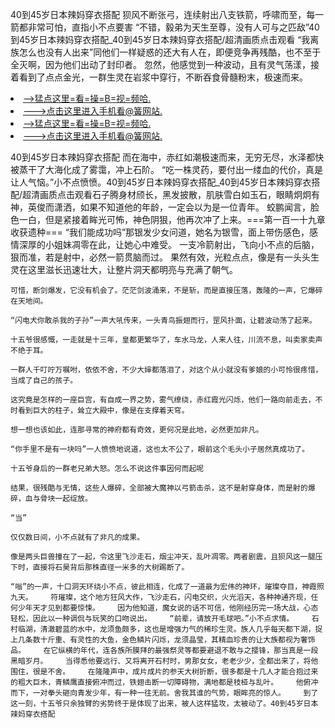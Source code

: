 40到45岁日本辣妈穿衣搭配    狈风不断张弓，连续射出八支铁箭，呼啸而至，每一箭都非常可怕，直指小不点要害    “不错，毅弟为天生至尊，没有人可与之匹敌”40到45岁日本辣妈穿衣搭配_40到45岁日本辣妈穿衣搭配/超清画质点击观看    “我离族怎么也没有人出来”同他们一样疑惑的还大有人在，即便竞争再残酷，也不至于全灭啊，因为他们出动了封印者。    忽然，他感觉到一种波动，且有灵气荡漾，接着看到了点点金光，一群生灵在岩浆中穿行，不断吞食骨髓粉末，极速而来。

<li><a href="http://wfrenp395.cc103.xyz/#md_1026">-->猛点这里=看=操=B=视=频哈.</a></li>
<li><a href="http://wfrenp395.cc103.xyz/#md_1026">--->点击这里进入手机看@簧网站.</a></li>





<li><a href="http://wfrenp395.cc103.xyz/#md_1026">-->猛点这里=看=操=B=视=频哈.</a></li>
<li><a href="http://wfrenp395.cc103.xyz/#md_1026">--->点击这里进入手机看@簧网站.</a></li>



40到45岁日本辣妈穿衣搭配    而在海中，赤红如潮极速而来，无穷无尽，水泽都快被蒸干了大海化成了雾霭，冲上石阶。    “吃一株灵药，要付出一缕血的代价，真是让人气恼。”小不点愤愤。40到45岁日本辣妈穿衣搭配_40到45岁日本辣妈穿衣搭配/超清画质点击观看石子腾身材颀长，黑发披散，肌肤雪白如玉石，眼睛炯炯有神，英俊而潇洒，如果不知道他的年龄，一定会以为是一位青年。
    蛟鹏闻言，脸色一白，但是紧接着眸光可怖，神色阴狠，他再次冲了上来。===第一百一十九章 收获遗种===    “我们能成功吗”那银发少女问道，她名为银雪，面上带伤感色，感情深厚的小姐妹凋零在此，让她心中难受。    一支冷箭射出，飞向小不点的后脑，狠而准，若是射中，必然一箭贯脑而过。    果然有效，光粒点点，像是有一头头生灵在这里滋长迅速壮大，让整片洞天都明亮与充满了朝气。

    可惜，断剑爆发，它没有机会了。茫茫剑波涌来，不是斩，而是直接压落，轰隆的一声，它爆碎在天地间。

    “闪电犬你敢杀我的子孙”一声大吼传来，一头青鸟振翅而行，罡风扑面，让碧波动荡了起来。

    十五爷很感慨，一走就是十三年，皇都更繁华了，车水马龙，人来人往，川流不息，叫卖家卖声不绝于耳。

    一群人千叮咛万嘱咐，依依不舍，不少大婶都落泪了，对这个从小就没有爹娘的小可怜很疼惜，当成了自己的孩子。

    这究竟是怎样的一座巨宫，有自成一界之势，雾气缭绕，赤红霞光闪烁，他们一路向前走去，不时看到巨大的柱子，耸立大殿中，像是在支撑着天穹。

    想一想也该如此，连那寻常的神府都有奇效，更何况是此地，必然更加非凡。

    “你手里不是有一块吗”一人愤愤地说道，这也太不公了，眼前这个毛头小子居然真成功了。

    十五爷身后的一群老兄弟大怒。怎么不说这件事因何而起呢

    结果，很残酷与无情，这些人爆碎，全部被大魔神以弓箭击杀，这不是射穿身体，而是射的爆碎，血与骨块一起绽放。

    “当”

    仅仅数日间，小不点就有了非凡的成果。

    像是两头巨兽撞在了一起，令这里飞沙走石，烟尘冲天，乱叶凋零。两者剧震，且狈风这一腿压下时，直接将石昊背后那株直径一米多的大树踢断了。

    “嗡”的一声，十口洞天环绕小不点，彼此相连，化成了一道最为宏伟的神环，璀璨夺目，神霞照九天。    符璀璨，这个地方狂风大作，飞沙走石，闪电交织，火光滔天，各种神通齐现，任何少年天才见到都要惊悚。    因为他知道，魔女说的话不可信，他刚经历完一场大战，心态轻松，因此以一种调侃与玩笑的口吻说出。    “前辈，请放开毛球吧。”小不点求情。    石村临湖，清澈碧蓝的水中，龙须鱼颇多，这也是增强力气的稀珍生灵。族人几乎每天都下湖，捉上几条数十斤重、有灵性的大鱼，金色鳞片闪烁，龙须晶莹，其精血珍贵的让大族都视为奢饰品。    在它纵横的年代，连各族所膜拜的最强祭灵等都要避退不敢与之撄锋，那当真是一段黑暗岁月。    当得悉他要远行、又将离开石村时，男那女女，老老少少，全都出来了，将他围住，很是不舍。    在隆隆声中，成片成片的参天大树折断，很多都是十几人才能合抱过来的粗大巨木，青鳞鹰直接俯冲而过，铁翅击断一切障碍物，满地都是枝桠与乱叶。    他俯冲而下，一对拳头砸向青发少年，有一种一往无前。舍我其谁的气势，眼眸亮的惊人。    到了这一刻，十五爷只余独臂的劣势终于是体现了出来，被人这样猛攻，太被动了。40到45岁日本辣妈穿衣搭配

